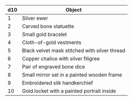 | d10 | Object                                        |
| --- | --------------------------------------------- |
| 1   | Silver ewer                                   |
| 2   | Carved bone statuette                         |
| 3   | Small gold bracelet                           |
| 4   | Cloth-of-gold vestments                       |
| 5   | Black velvet mask stitched with silver thread |
| 6   | Copper chalice with silver filigree           |
| 7   | Pair of engraved bone dice                    |
| 8   | Small mirror set in a painted wooden frame    |
| 9   | Embroidered silk handkerchief                 |
| 10  | Gold locket with a painted portrait inside    |